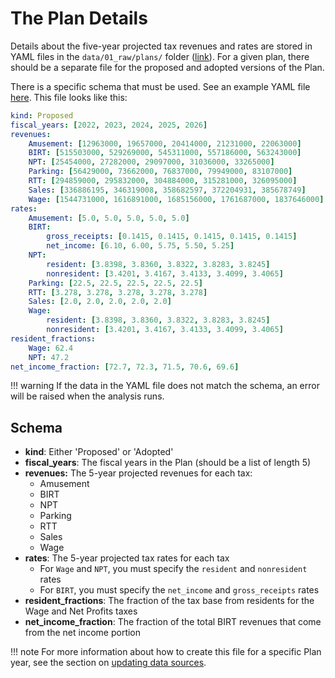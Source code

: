 # The Plan Details

Details about the five-year projected tax revenues and rates are stored 
in YAML files in the `data/01_raw/plans/` folder ([link](https://github.com/PhiladelphiaController/five-year-plan-analysis/tree/main/data/01_raw/plans)).
For a given plan, there should be a separate file for the proposed 
and adopted versions of the Plan.

There is a specific schema that must be used. See an example YAML file [here](https://github.com/PhiladelphiaController/five-year-plan-analysis/blob/main/data/01_raw/plans/FY22-FY26-Proposed.yml). This file looks like this:

```yaml
kind: Proposed
fiscal_years: [2022, 2023, 2024, 2025, 2026]
revenues:
    Amusement: [12963000, 19657000, 20414000, 21231000, 22063000]
    BIRT: [515503000, 529269000, 545311000, 557186000, 563243000]
    NPT: [25454000, 27282000, 29097000, 31036000, 33265000]
    Parking: [56429000, 73662000, 76837000, 79949000, 83107000]
    RTT: [294859000, 295832000, 304884000, 315281000, 326095000]
    Sales: [336886195, 346319008, 358682597, 372204931, 385678749]
    Wage: [1544731000, 1616891000, 1685156000, 1761687000, 1837646000]
rates:
    Amusement: [5.0, 5.0, 5.0, 5.0, 5.0]
    BIRT:
        gross_receipts: [0.1415, 0.1415, 0.1415, 0.1415, 0.1415]
        net_income: [6.10, 6.00, 5.75, 5.50, 5.25]
    NPT:
        resident: [3.8398, 3.8360, 3.8322, 3.8283, 3.8245]
        nonresident: [3.4201, 3.4167, 3.4133, 3.4099, 3.4065]
    Parking: [22.5, 22.5, 22.5, 22.5, 22.5]
    RTT: [3.278, 3.278, 3.278, 3.278, 3.278]
    Sales: [2.0, 2.0, 2.0, 2.0, 2.0]
    Wage:
        resident: [3.8398, 3.8360, 3.8322, 3.8283, 3.8245]
        nonresident: [3.4201, 3.4167, 3.4133, 3.4099, 3.4065]
resident_fractions:
    Wage: 62.4
    NPT: 47.2
net_income_fraction: [72.7, 72.3, 71.5, 70.6, 69.6]
```


!!! warning
    If the data in the YAML file does not match the schema, an error will be raised when the analysis runs.


## Schema

- **kind**: Either 'Proposed' or 'Adopted'
- **fiscal_years**: The fiscal years in the Plan (should be a list of length 5)
- **revenues:** The 5-year projected revenues for each tax: 
    - Amusement
    - BIRT
    - NPT
    - Parking
    - RTT
    - Sales
    - Wage
- **rates**: The 5-year projected tax rates for each tax
    - For `Wage` and `NPT`, you must specify the `resident` and `nonresident` rates
    - For `BIRT`, you must specify the `net_income` and `gross_receipts` rates
- **resident_fractions**: The fraction of the tax base from residents for the 
Wage and Net Profits taxes
- **net_income_fraction**: The fraction of the total BIRT revenues that 
come from the net income portion

!!! note
    For more information about how to create this file for a specific Plan year, 
    see the section on [updating data sources](../../usage/updates.md).
